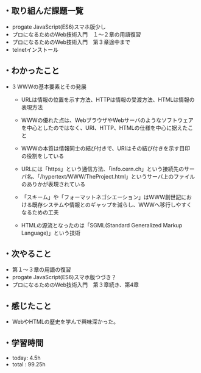 ## ・取り組んだ課題一覧
- progate JavaScript(ES6)スマホ版少し
- プロになるためのWeb技術入門　１〜２章の用語復習
- プロになるためのWeb技術入門　第３章途中まで
- telnetインストール
## ・わかったこと
- 3 WWWの基本要素とその発展

  - URLは情報の位置を示す方法、HTTPは情報の受渡方法、HTMLは情報の表現方法

  - WWWの優れた点は、WebブラウザやWebサーバのようなソフトウェアを中心としたのではなく、URI、HTTP、HTMLの仕様を中心に据えたこと

  - WWWの本質は情報同士の結び付きで、URIはその結び付きを示す目印の役割をしている

  - URLには「https」という通信方法、「info.cern.ch」という接続先のサーバ名、「/hypertext/WWW/TheProject.html」というサーバ上のファイルのありかが表現されている

  - 「スキーム」や「フォーマットネゴシエーション」はWWW創世記における既存システムや情報とのギャップを減らし、WWWへ移行しやすくなるための工夫

  - HTMLの源流となったのは「SGML(Standard Generalized Markup Language)」という技術
## ・次やること
- 第１〜３章の用語の復習
- progate JavaScript(ES6)スマホ版つづき？
- プロになるためのWeb技術入門　第３章続き、第4章
## ・感じたこと
- WebやHTMLの歴史を学んで興味深かった。

## ・学習時間
- today:  4.5h
- total  : 99.25h